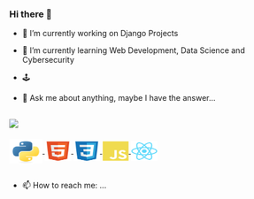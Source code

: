 ### Hi there 👋

- 🔭 I’m currently working on Django Projects
- 🌱 I’m currently learning Web Development, Data Science and Cybersecurity

- 🕹

- 💬 Ask me about anything, maybe I have the answer...

##

<div>
<a href="https://github.com/KabolCode">
  <img height="180em" src="https://github-readme-stats.vercel.app/api?username=KabolCode&show_icons=true&theme=dark&include_all_commits=false&count_private=true"/>

</div>
<div style="display: inline_block"><br>
  <img align="center" alt="Python" height="45" width="60" src="https://raw.githubusercontent.com/devicons/devicon/master/icons/python/python-original.svg">
  <img align="center" alt="HTML" height="36" width="48"  src="https://raw.githubusercontent.com/devicons/devicon/master/icons/html5/html5-original.svg">
  <img align="center" alt="CSS" height="36" width="48"  src="https://raw.githubusercontent.com/devicons/devicon/master/icons/css3/css3-original.svg">
  <img align="center" alt="Js" height="36" width="48" src="https://raw.githubusercontent.com/devicons/devicon/master/icons/javascript/javascript-plain.svg">
  <img align="center" alt="React" height="36" width="48"   src="https://raw.githubusercontent.com/devicons/devicon/master/icons/react/react-original.svg">
 </a>
 </div>

##

- 📫 How to reach me: ...
